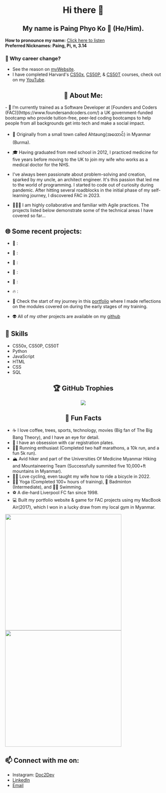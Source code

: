 <h1 align="center">Hi there 👋</h1>
<h2 align="center">My name is Paing Phyo Ko 🚀 (He/Him).</h2>

**How to pronounce my name:** [Click here to listen](https://namedrop.io/paingphyoko)  
**Preferred Nicknames: Paing, Pi, π, 3.14** 
  
### 🐳 Why career change?
- See the reason on [myWebsite](https://paing-ko.github.io/myWebsite/).
- I have completed Harvard's [CS50x](https://pll.harvard.edu/course/cs50-introduction-computer-science), [CS50P](https://pll.harvard.edu/course/cs50s-introduction-programming-python), & [CS50T](https://pll.harvard.edu/course/cs50s-understanding-technology-0) courses, check out on my [YouTube](https://www.youtube.com/@paingpko).

<div align='center'>
<h2>🚀 About Me:</h2> 
</div>
- 🌱 I’m currently trained as a Software Developer at [Founders and Coders (FAC)](https://www.foundersandcoders.com/) a UK government-funded bootcamp who provide tuition-free, peer-led coding bootcamps to help people from all backgrounds get into tech and make a social impact.
  
- 🏡 Originally from a small town called Ahtaung(အထောင်) in Myanmar (Burma).

- 🎓 Having graduated from med school in 2012, I practiced medicine for five years before moving to the UK to join my wife who works as a medical doctor for the NHS.

- I've always been passionate about problem-solving and creation, sparked by my uncle, an architect engineer. It's this passion that led me to the world of programming.  I started to code out of curiosity during pandemic.
After hitting several roadblocks in the initial phase of my self-learning journey, I discovered FAC in 2023.

- 👨🏻‍💻 I am highly collaborative and familiar with Agile practices. The projects listed below demonstrate some of the technical areas I have covered so far...

## 🌐 Some recent projects:

- 💎 : [](https://github.com/fac27/AI-Kan)

- 👻 : [](https://github.com/fac27/Haunts-of-the-high-street)

- 📜 : [](https://github.com/fac27/Haiku)

- 🎏 : [](https://github.com/fac27/FACTales)

- 🐶 : [](https://fac27.github.io/Git-a-dog/)

- 🔥 : [](https://github.com/eliazzo/tldraw)

- 📓 Check the start of my journey in this [portfolio](https://github.com/fac29/portfolio) where I made reflections on the modules covered on during the early stages of my training. 

- 👽 All of my other projects are available on my [github](https://github.com/Paing-Ko?tab=repositories)



## 💼 Skills

- CS50x, CS50P, CS50T
- Python
- JavaScript
- HTML
- CSS
- SQL

<div align='center'>
<h2> 🏆 GitHub Trophies </h2>

![](https://github-profile-trophy.vercel.app/?username=Paing-Ko&theme=onedark&no-frame=false&no-bg=false&margin-w=4)
</div>

<div align='center'>
<h2> 🎉 Fun Facts </h2>
</div>

- ☕ I love coffee, trees, sports, technology, movies (Big fan of The Big Bang Theory), and I have an eye for detail.
- 🚗 I have an obsession with car registration plates.
- 🏃‍♂️ Running enthusiast (Completed two half marathons, a 10k run, and a fun 5k run).
- 🏔️ Avid hiker and part of the Universities Of Medicine Myanmar Hiking and Mountaineering Team (Successfully summited five 10,000+ft mountains in Myanmar).
- 🚴‍♂️ Love cycling, even taught my wife how to ride a bicycle in 2022.
- 🧘‍♂️ Yoga (Completed 100+ hours of training), 🏸 Badminton (Intermediate), and 🏊‍♀️ Swimming.
- ⚽️ A die-hard Liverpool FC fan since 1998.
- 💻 Built my portfolio website & game for FAC projects using my MacBook Air(2017), which I won in a lucky draw from my local gym in Myanmar.

<img width="375" src="https://github.com/Paing-Ko/Paing-Ko/assets/75099079/e57be919-ef4e-4bb7-b8b5-bdf1112916d0">

<img width="375" src="https://github.com/Paing-Ko/Paing-Ko/assets/75099079/f3749b22-002a-4d3f-a5fb-53c74943d21b">


## 📫 Connect with me on:
- Instagram: [Doc2Dev](https://www.instagram.com/doc2dev/)
- [LinkedIn](https://www.linkedin.com/in/paingphyoko/)
- [Email](mailto:paingphyoko.keke@gmail.com)

